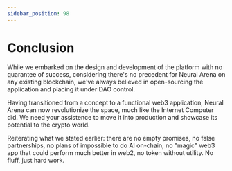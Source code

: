 ```yaml
---
sidebar_position: 98
---
```


# Conclusion

While we embarked on the design and development of the platform with no guarantee of success, considering there's no precedent for Neural Arena on any existing blockchain, we've always believed in open-sourcing the application and placing it under DAO control.

Having transitioned from a concept to a functional web3 application, Neural Arena can now revolutionize the space, much like the Internet Computer did. We need your assistence to move it into production and showcase its potential to the crypto world.

Reiterating what we stated earlier: there are no empty promises, no false partnerships, no plans of impossible to do AI on-chain, no "magic" web3 app that could perform much better in web2, no token without utility. No fluff, just hard work.
